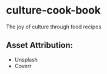 # culture-cook-book
The joy of culture through food recipes

## Asset Attribution:
* Unsplash
* Coverr
